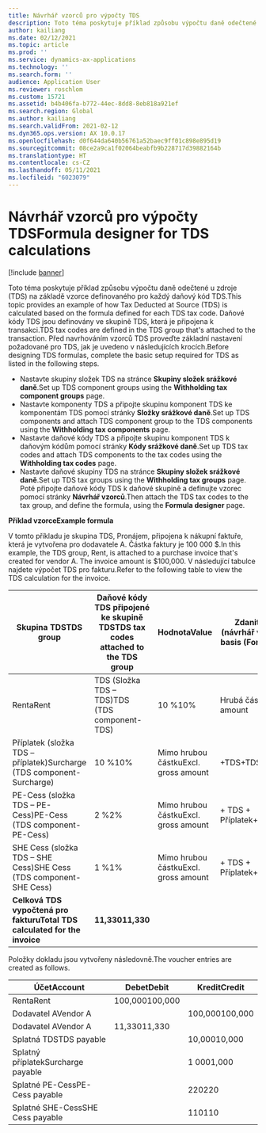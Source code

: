 ```yaml
---
title: Návrhář vzorců pro výpočty TDS
description: Toto téma poskytuje příklad způsobu výpočtu daně odečtené u zdroje (TDS) na základě vzorce definovaného pro každý daňový kód TDS ve skupině TDS, která je připojena k transakci.
author: kailiang
ms.date: 02/12/2021
ms.topic: article
ms.prod: ''
ms.service: dynamics-ax-applications
ms.technology: ''
ms.search.form: ''
audience: Application User
ms.reviewer: roschlom
ms.custom: 15721
ms.assetid: b4b406fa-b772-44ec-8dd8-8eb818a921ef
ms.search.region: Global
ms.author: kailiang
ms.search.validFrom: 2021-02-12
ms.dyn365.ops.version: AX 10.0.17
ms.openlocfilehash: d0f644da640b56761a52baec9ff01c898e895d19
ms.sourcegitcommit: 08ce2a9ca1f02064beabfb9b228717d39882164b
ms.translationtype: HT
ms.contentlocale: cs-CZ
ms.lasthandoff: 05/11/2021
ms.locfileid: "6023079"
---
```

# <a name="formula-designer-for-tds-calculations"></a><span data-ttu-id="1e234-103">Návrhář vzorců pro výpočty TDS</span><span class="sxs-lookup"><span data-stu-id="1e234-103">Formula designer for TDS calculations</span></span>

[!include [banner](../includes/banner.md)]

<span data-ttu-id="1e234-104">Toto téma poskytuje příklad způsobu výpočtu daně odečtené u zdroje (TDS) na základě vzorce definovaného pro každý daňový kód TDS.</span><span class="sxs-lookup"><span data-stu-id="1e234-104">This topic provides an example of how Tax Deducted at Source (TDS) is calculated based on the formula defined for each TDS tax code.</span></span> <span data-ttu-id="1e234-105">Daňové kódy TDS jsou definovány ve skupině TDS, která je připojena k transakci.</span><span class="sxs-lookup"><span data-stu-id="1e234-105">TDS tax codes are defined in the TDS group that's attached to the transaction.</span></span> <span data-ttu-id="1e234-106">Před navrhováním vzorců TDS proveďte základní nastavení požadované pro TDS, jak je uvedeno v následujících krocích.</span><span class="sxs-lookup"><span data-stu-id="1e234-106">Before designing TDS formulas, complete the basic setup required for TDS as listed in the following steps.</span></span> 

- <span data-ttu-id="1e234-107">Nastavte skupiny složek TDS na stránce **Skupiny složek srážkové daně**.</span><span class="sxs-lookup"><span data-stu-id="1e234-107">Set up TDS component groups using the **Withholding tax component groups** page.</span></span> 
- <span data-ttu-id="1e234-108">Nastavte komponenty TDS a připojte skupinu komponent TDS ke komponentám TDS pomocí stránky **Složky srážkové daně**.</span><span class="sxs-lookup"><span data-stu-id="1e234-108">Set up TDS components and attach TDS component group to the TDS components using the **Withholding tax components** page.</span></span> 
- <span data-ttu-id="1e234-109">Nastavte daňové kódy TDS a připojte skupinu komponent TDS k daňovým kódům pomocí stránky **Kódy srážkové daně**.</span><span class="sxs-lookup"><span data-stu-id="1e234-109">Set up TDS tax codes and attach TDS components to the tax codes using the **Withholding tax codes** page.</span></span> 
- <span data-ttu-id="1e234-110">Nastavte daňové skupiny TDS na stránce **Skupiny složek srážkové daně**.</span><span class="sxs-lookup"><span data-stu-id="1e234-110">Set up TDS tax groups using the **Withholding tax groups** page.</span></span> <span data-ttu-id="1e234-111">Poté připojte daňové kódy TDS k daňové skupině a definujte vzorec pomocí stránky **Návrhář vzorců**.</span><span class="sxs-lookup"><span data-stu-id="1e234-111">Then attach the TDS tax codes to the tax group, and define the formula, using the **Formula designer** page.</span></span> 

<span data-ttu-id="1e234-112">**Příklad vzorce**</span><span class="sxs-lookup"><span data-stu-id="1e234-112">**Example formula**</span></span>

<span data-ttu-id="1e234-113">V tomto příkladu je skupina TDS, Pronájem, připojena k nákupní faktuře, která je vytvořena pro dodavatele A. Částka faktury je 100 000 $.</span><span class="sxs-lookup"><span data-stu-id="1e234-113">In this example, the TDS group, Rent, is attached to a purchase invoice that's created for vendor A. The invoice amount is $100,000.</span></span> <span data-ttu-id="1e234-114">V následující tabulce najdete výpočet TDS pro fakturu.</span><span class="sxs-lookup"><span data-stu-id="1e234-114">Refer to the following table to view the TDS calculation for the invoice.</span></span>

| <span data-ttu-id="1e234-115">Skupina TDS</span><span class="sxs-lookup"><span data-stu-id="1e234-115">TDS  group</span></span>                                                   | <span data-ttu-id="1e234-116">Daňové kódy TDS připojené ke skupině TDS</span><span class="sxs-lookup"><span data-stu-id="1e234-116">TDS tax codes attached to the TDS group</span></span> | <span data-ttu-id="1e234-117">Hodnota</span><span class="sxs-lookup"><span data-stu-id="1e234-117">Value</span></span>              | <span data-ttu-id="1e234-118">Zdanitelný základ (návrhář vzorců)</span><span class="sxs-lookup"><span data-stu-id="1e234-118">Taxable basis  (Formula designer)</span></span> | <span data-ttu-id="1e234-119">Výpočetní výraz (Návrhář vzorců)</span><span class="sxs-lookup"><span data-stu-id="1e234-119">Calculation expression  (Formula designer)</span></span> | <span data-ttu-id="1e234-120">Základní částka</span><span class="sxs-lookup"><span data-stu-id="1e234-120">Base amount</span></span> | <span data-ttu-id="1e234-121">Vypočtená částka TDS</span><span class="sxs-lookup"><span data-stu-id="1e234-121">Calculated TDS amount</span></span> |
| ------------------------------------------------------------ | --------------------------------------- | ------------------ | --------------------------------- | :----------------------------------------: | ----------- | --------------------- |
| <span data-ttu-id="1e234-122">Renta</span><span class="sxs-lookup"><span data-stu-id="1e234-122">Rent</span></span>                                                         | <span data-ttu-id="1e234-123">TDS (Složka TDS – TDS)</span><span class="sxs-lookup"><span data-stu-id="1e234-123">TDS  (TDS component-TDS)</span></span>                | <span data-ttu-id="1e234-124">10 %</span><span class="sxs-lookup"><span data-stu-id="1e234-124">10%</span></span>                | <span data-ttu-id="1e234-125">Hrubá částka</span><span class="sxs-lookup"><span data-stu-id="1e234-125">Gross amount</span></span>                      |                                            | <span data-ttu-id="1e234-126">100,000</span><span class="sxs-lookup"><span data-stu-id="1e234-126">100,000</span></span>      | <span data-ttu-id="1e234-127">10,000</span><span class="sxs-lookup"><span data-stu-id="1e234-127">10,000</span></span>                 |
| <span data-ttu-id="1e234-128">Příplatek (složka TDS – příplatek)</span><span class="sxs-lookup"><span data-stu-id="1e234-128">Surcharge  (TDS component-Surcharge)</span></span>                         | <span data-ttu-id="1e234-129">10 %</span><span class="sxs-lookup"><span data-stu-id="1e234-129">10%</span></span>                                     | <span data-ttu-id="1e234-130">Mimo hrubou částku</span><span class="sxs-lookup"><span data-stu-id="1e234-130">Excl. gross amount</span></span> | <span data-ttu-id="1e234-131">+TDS</span><span class="sxs-lookup"><span data-stu-id="1e234-131">+TDS</span></span>                              |                   <span data-ttu-id="1e234-132">10000</span><span class="sxs-lookup"><span data-stu-id="1e234-132">10000</span></span>                    | <span data-ttu-id="1e234-133">1 000</span><span class="sxs-lookup"><span data-stu-id="1e234-133">1,000</span></span>        |                       |
| <span data-ttu-id="1e234-134">PE-Cess (složka TDS – PE-Cess)</span><span class="sxs-lookup"><span data-stu-id="1e234-134">PE-Cess  (TDS component- PE-Cess)</span></span>                            | <span data-ttu-id="1e234-135">2 %</span><span class="sxs-lookup"><span data-stu-id="1e234-135">2%</span></span>                                      | <span data-ttu-id="1e234-136">Mimo hrubou částku</span><span class="sxs-lookup"><span data-stu-id="1e234-136">Excl. gross amount</span></span> | <span data-ttu-id="1e234-137">+ TDS + Příplatek</span><span class="sxs-lookup"><span data-stu-id="1e234-137">+TDS+Surcharge</span></span>                    |                   <span data-ttu-id="1e234-138">11000</span><span class="sxs-lookup"><span data-stu-id="1e234-138">11000</span></span>                    | <span data-ttu-id="1e234-139">220</span><span class="sxs-lookup"><span data-stu-id="1e234-139">220</span></span>         |                       |
| <span data-ttu-id="1e234-140">SHE Cess (složka TDS – SHE Cess)</span><span class="sxs-lookup"><span data-stu-id="1e234-140">SHE Cess  (TDS component- SHE Cess)</span></span>                          | <span data-ttu-id="1e234-141">1 %</span><span class="sxs-lookup"><span data-stu-id="1e234-141">1%</span></span>                                      | <span data-ttu-id="1e234-142">Mimo hrubou částku</span><span class="sxs-lookup"><span data-stu-id="1e234-142">Excl. gross amount</span></span> | <span data-ttu-id="1e234-143">+ TDS + Příplatek</span><span class="sxs-lookup"><span data-stu-id="1e234-143">+TDS+Surcharge</span></span>                    |                   <span data-ttu-id="1e234-144">11000</span><span class="sxs-lookup"><span data-stu-id="1e234-144">11000</span></span>                    | <span data-ttu-id="1e234-145">110</span><span class="sxs-lookup"><span data-stu-id="1e234-145">110</span></span>         |                       |
| <span data-ttu-id="1e234-146">**Celková** **TDS** **vypočtená** **pro** **fakturu**</span><span class="sxs-lookup"><span data-stu-id="1e234-146">**Total** **TDS**  **calculated** **for** **the** **invoice**</span></span> | <span data-ttu-id="1e234-147">**11,330**</span><span class="sxs-lookup"><span data-stu-id="1e234-147">**11,330**</span></span>                               |                    |                                   |                                            |             |                       |

<span data-ttu-id="1e234-148">Položky dokladu jsou vytvořeny následovně.</span><span class="sxs-lookup"><span data-stu-id="1e234-148">The voucher entries are created as follows.</span></span>

| <span data-ttu-id="1e234-149">Účet</span><span class="sxs-lookup"><span data-stu-id="1e234-149">Account</span></span>           | <span data-ttu-id="1e234-150">Debet</span><span class="sxs-lookup"><span data-stu-id="1e234-150">Debit</span></span>  | <span data-ttu-id="1e234-151">Kredit</span><span class="sxs-lookup"><span data-stu-id="1e234-151">Credit</span></span> |
| ----------------- | ------ | ------ |
| <span data-ttu-id="1e234-152">Renta</span><span class="sxs-lookup"><span data-stu-id="1e234-152">Rent</span></span>              | <span data-ttu-id="1e234-153">100,000</span><span class="sxs-lookup"><span data-stu-id="1e234-153">100,000</span></span> |        |
| <span data-ttu-id="1e234-154">Dodavatel A</span><span class="sxs-lookup"><span data-stu-id="1e234-154">Vendor A</span></span>          |        | <span data-ttu-id="1e234-155">100,000</span><span class="sxs-lookup"><span data-stu-id="1e234-155">100,000</span></span> |
| <span data-ttu-id="1e234-156">Dodavatel A</span><span class="sxs-lookup"><span data-stu-id="1e234-156">Vendor A</span></span>          | <span data-ttu-id="1e234-157">11,330</span><span class="sxs-lookup"><span data-stu-id="1e234-157">11,330</span></span>  |        |
| <span data-ttu-id="1e234-158">Splatná TDS</span><span class="sxs-lookup"><span data-stu-id="1e234-158">TDS payable</span></span>       |        | <span data-ttu-id="1e234-159">10,000</span><span class="sxs-lookup"><span data-stu-id="1e234-159">10,000</span></span>  |
| <span data-ttu-id="1e234-160">Splatný příplatek</span><span class="sxs-lookup"><span data-stu-id="1e234-160">Surcharge payable</span></span> |        | <span data-ttu-id="1e234-161">1 000</span><span class="sxs-lookup"><span data-stu-id="1e234-161">1,000</span></span>   |
| <span data-ttu-id="1e234-162">Splatné PE-Cess</span><span class="sxs-lookup"><span data-stu-id="1e234-162">PE-Cess payable</span></span>   |        | <span data-ttu-id="1e234-163">220</span><span class="sxs-lookup"><span data-stu-id="1e234-163">220</span></span>    |
| <span data-ttu-id="1e234-164">Splatné SHE-Cess</span><span class="sxs-lookup"><span data-stu-id="1e234-164">SHE Cess payable</span></span>  |        | <span data-ttu-id="1e234-165">110</span><span class="sxs-lookup"><span data-stu-id="1e234-165">110</span></span>    |
